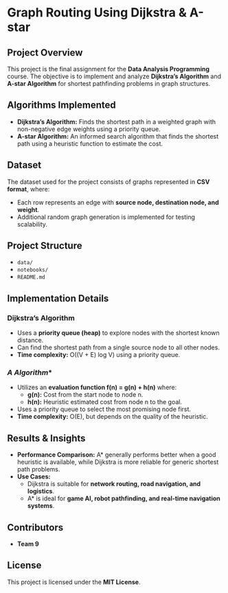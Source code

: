 # Graph Routing Using Dijkstra & A-star

## Project Overview
This project is the final assignment for the **Data Analysis Programming** course. The objective is to implement and analyze **Dijkstra’s Algorithm** and **A-star Algorithm** for shortest pathfinding problems in graph structures.

## Algorithms Implemented
- **Dijkstra’s Algorithm:** Finds the shortest path in a weighted graph with non-negative edge weights using a priority queue.
- **A-star Algorithm:** An informed search algorithm that finds the shortest path using a heuristic function to estimate the cost.

## Dataset
The dataset used for the project consists of graphs represented in **CSV format**, where:
- Each row represents an edge with **source node, destination node, and weight**.
- Additional random graph generation is implemented for testing scalability.

## Project Structure
- `data/`
- `notebooks/` 
- `README.md`

## Implementation Details
### **Dijkstra’s Algorithm**
- Uses a **priority queue (heap)** to explore nodes with the shortest known distance.
- Can find the shortest path from a single source node to all other nodes.
- **Time complexity:** O((V + E) log V) using a priority queue.

### **A* Algorithm**
- Utilizes an **evaluation function f(n) = g(n) + h(n)** where:
  - **g(n):** Cost from the start node to node n.
  - **h(n):** Heuristic estimated cost from node n to the goal.
- Uses a priority queue to select the most promising node first.
- **Time complexity:** O(E), but depends on the quality of the heuristic.

## Results & Insights
- **Performance Comparison:** A* generally performs better when a good heuristic is available, while Dijkstra is more reliable for generic shortest path problems.
- **Use Cases:**
  - Dijkstra is suitable for **network routing, road navigation, and logistics**.
  - A* is ideal for **game AI, robot pathfinding, and real-time navigation systems**.

## Contributors
- **Team 9**

## License
This project is licensed under the **MIT License**.
